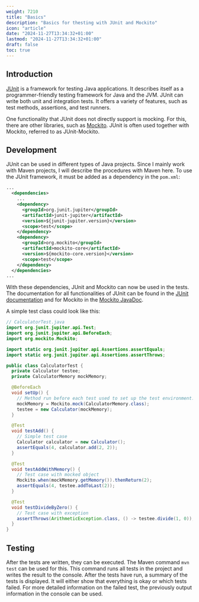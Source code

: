 ```yaml
---
weight: 7210
title: "Basics"
description: "Basics for thesting with JUnit and Mockito"
icon: "article"
date: "2024-11-27T13:34:32+01:00"
lastmod: "2024-11-27T13:34:32+01:00"
draft: false
toc: true
---
```


## Introduction

[JUnit](https://junit.org/junit5/) is a framework for testing Java applications. It describes itself as a programmer-friendly testing framework for Java and the JVM. JUnit can write both unit and integration tests. It offers a variety of features, such as test methods, assertions, and test runners.

One functionality that JUnit does not directly support is mocking. For this, there are other libraries, such as [Mockito](https://site.mockito.org/). JUnit is often used together with Mockito, referred to as JUnit-Mockito.

## Development

JUnit can be used in different types of Java projects. Since I mainly work with Maven projects, I will describe the procedures with Maven here. To use the JUnit framework, it must be added as a dependency in the `pom.xml`:

```xml
...
  <dependencies>
    ...
    <dependency>
      <groupId>org.junit.jupiter</groupId>
      <artifactId>junit-jupiter</artifactId>
      <version>${junit-jupiter.version}</version>
      <scope>test</scope>
    </dependency>
    <dependency>
      <groupId>org.mockito</groupId>
      <artifactId>mockito-core</artifactId>
      <version>${mockito-core.version}</version>
      <scope>test</scope>
    </dependency>
  </dependencies>
...
```

With these dependencies, JUnit and Mockito can now be used in the tests. The documentation for all functionalities of JUnit can be found in the [JUnit documentation](https://junit.org/junit5/docs/current/user-guide/) and for Mockito in the [Mockito JavaDoc](https://site.mockito.org/javadoc/current/org/mockito/Mockito.html).

A simple test class could look like this:

```java
// CalculatorTest.java
import org.junit.jupiter.api.Test;
import org.junit.jupiter.api.BeforeEach;
import org.mockito.Mockito;

import static org.junit.jupiter.api.Assertions.assertEquals;
import static org.junit.jupiter.api.Assertions.assertThrows;

public class CalculatorTest {
  private Calculator testee;
  private CalculatorMemory mockMemory;

  @BeforeEach
  void setUp() {
    // Method run before each test used to set up the test environment.
    mockMemory = Mockito.mock(CalculatorMemory.class);
    testee = new Calculator(mockMemory);
  }

  @Test
  void testAdd() {
    // Simple test case
    Calculator calculator = new Calculator();
    assertEquals(4, calculator.add(2, 2));
  }

  @Test
  void testAddWithMemory() {
    // Test case with mocked object
    Mockito.when(mockMemory.getMemory()).thenReturn(2);
    assertEquals(4, testee.addToLast(2));
  }

  @Test
  void testDivideByZero() {
    // Test case with exception
    assertThrows(ArithmeticException.class, () -> testee.divide(1, 0));
  }
}
```

## Testing

After the tests are written, they can be executed. The Maven command `mvn test` can be used for this. This command runs all tests in the project and writes the result to the console. After the tests have run, a summary of the tests is displayed. It will either show that everything is okay or which tests failed. For more detailed information on the failed test, the previously output information in the console can be used.
